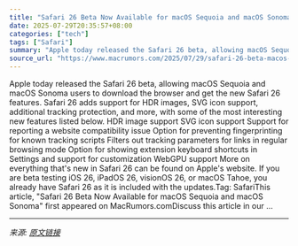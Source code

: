 ```yaml
---
title: "Safari 26 Beta Now Available for macOS Sequoia and macOS Sonoma"
date: 2025-07-29T20:35:57+08:00
categories: ["tech"]
tags: ["Safari"]
summary: "Apple today released the Safari 26 beta, allowing macOS Sequoia and macOS Sonoma users to download the browser and get the new Safari 26 features. Safari 26 adds support for HDR images, SVG icon suppo"
source_url: "https://www.macrumors.com/2025/07/29/safari-26-beta-macos-sequoia-sonoma/"
---
```


Apple today released the Safari 26 beta, allowing macOS Sequoia and macOS Sonoma users to download the browser and get the new Safari 26 features. Safari 26 adds support for HDR images, SVG icon support, additional tracking protection, and more, with some of the most interesting new features listed below. HDR image support SVG icon support Support for reporting a website compatibility issue Option for preventing fingerprinting for known tracking scripts Filters out tracking parameters for links in regular browsing mode Option for showing extension keyboard shortcuts in Settings and support for customization WebGPU support More on everything that's new in Safari 26 can be found on Apple's website. If you are beta testing iOS 26, iPadOS 26, visionOS 26, or macOS Tahoe, you already have Safari 26 as it is included with the updates.Tag: SafariThis article, &quot;Safari 26 Beta Now Available for macOS Sequoia and macOS Sonoma&quot; first appeared on MacRumors.comDiscuss this article in our ...

---

*来源: [原文链接](https://www.macrumors.com/2025/07/29/safari-26-beta-macos-sequoia-sonoma/)*
